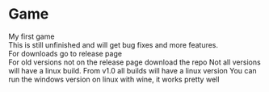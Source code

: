 # Game
My first game<br />
This is still unfinished and will get bug fixes and more features.<br />
For downloads go to release page<br />
For old versions not on the release page download the repo
Not all versions will have a linux build. From v1.0 all builds will have a linux version
You can run the windows version on linux with wine, it works pretty well
